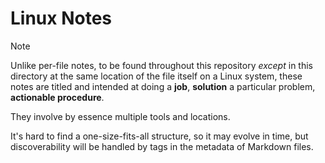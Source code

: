 # Linux Notes

> [!Note]
> Unlike per-file notes, to be found throughout this repository *except* in this directory at the same location of the file itself on a Linux system, these notes are titled and intended at doing a **job**, **solution** a particular problem, **actionable procedure**.
> 
> They involve by essence multiple tools and locations.
> 
> It's hard to find a one-size-fits-all structure, so it may evolve in time, but discoverability will be handled by tags in the metadata of Markdown files.

